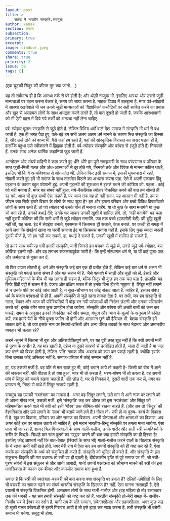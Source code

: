 ```yaml
---
layout: post
title: >
    संकट में भारतीय संस्कृति,सचमुच!
author: kanak
section: समाज
subsection:
primary: true
excerpt:
image: sindoor.jpeg
comments: true
share: true
priority: 2
issue: 39
tags: []
---
```


(एक चुटकी सिंदूर की कीमत तुम क्या जानो....)

यह तो सर्वमान्य ही है कि आस्था तर्क से परे होती है; और थोड़ी नाजुक भी. इसलिए आस्था और उससे जुड़ी मान्यताओं पर बहस करना बेकार है, समय को जाया करना है. नाहक विवाद में उलझना है. मगर पर्व-त्योहारों में आस्था रखनेवाले भी जब उनसे जुड़ी मान्यताओं को 'वैज्ञानिक' कसौटियों पर सही साबित करने का प्रयास और खुद से असहमत लोगों के साथ अभद्रता करने लगते हैं, तो बात दूसरी हो जाती है. जबकि आस्थावानों को भी ऐसी बहस में दिये गये तर्कों को अन्यथा नहीं लेना चाहिए.

पर्व-त्योहार मूलतः संस्कृति से जुड़े होते हैं. लेकिन विभिन्न धर्मों वाले देश-समाज में संस्कृति भी धर्म से बंध जाती है. एक ही जगह पैदा हुए, पले-बढ़े हम सभी अलग अलग धर्म मानने के कारण भिन्न संस्कृति का हिस्सा हैं, और उन्हें ढोने को बाध्य भी. वैसे जहां हम रहते हैं, वहां की सांस्कृतिक विरासत का असर पड़ता ही है, हालाँकि बहुधा उसे स्वीकारने में झिझक होती है. पर्व-त्योहार संस्कृति और परंपरा से (जुड़े होते हैं) निकलते हैं. उनके साथ अनेक थार्मिक कहानियां जुड़ जाती हैं.

आन्दोलन और संघर्ष वाहिनी में काम करते हुए धीरे-धीरे हम पूरी समझदारी के साथ परंपरागत व परिवार के साथ जुडी-मिली गलत और अंध-आस्थाओं से दूर होते गये, जिनको तर्क और विवेक से मानना कठिन था/है, इसलिए भी कि वे अन्धविश्वास से ओत-प्रोत थीं. लेकिन फिर इसी समाज में, इसकी मुख्यधारा में रहते, नौकरी करते हुए हमें भी समाज के साथ तालमेल बिठाने का अभ्यास करना पड़ा. ऐसे में अपनी एकमात्र हिंदू पहचान के कारण बहुत परेशानी हुई. अपनी गृहस्थी की शुरुआत में इससे बचने की कोशिश की. पहला : कोई पर्व नही मनाना है. मगर यह संभव नहीं हुआ. नये-वैकल्पिक त्योहार विकसित करने की बात हम सोचते ही रह गये, आज भी कुछ साथी ऐसा कहते हैं. पर आज तक यह हो नहीं सका. यह आसान भी नहीं है. हमारा जीवन क्या सिर्फ हमारे विचार के लोगों के साथ जुडा है? हम और हमारा परिवार और बच्चे विविध विचारोंवाले लोगों के साथ रहते हैं. तो पर्व त्योहार भी उनके बीच ही मनाना चाहेंगे. या तो कुछ के साथ मनायेगे या कुछ जो मना रहे हैं, उनको बधाई देंगे; उनके घर जाकर उनकी खुशी में शामिल होंगे. तो, ‘नहीं मनायेंगे’ यह चला नहीं  दूसरी कोशिश की कि सभी धर्मों से जुड़े त्योहार मनायेंगे. जब तक बच्चे (एकलौती बेटी) की बुद्धि खुली नहीं थी, यह   चला. ईद में सेवईयां बनाते, एक्समस में क्रिसमस ट्री सजाते, केक बनाते. पर जल्दी ही समझ में आने लगा कि सेवईयां खाना या चरनी सजाना ईद या क्रिसमस मनाना नहीं है. इसके लिए कुछ ज्यादा जरूरी दूसरी चीजें हैं, जो हम नहीं कर सकते. हां, बधाई दे सकते हैं, उनकी खुशी में शामिल हो सकते हैं.

तो हमारे साथ बची रह गयी हमारी संस्कृति, यानी जिनसे हम बचपन से जुड़े थे, उनसे जुड़े पर्व-त्योहार. बस कोशिश इतनी रही- और वह लगभग सफलतापूर्वक जारी है- कि इन्हें संस्थागत धर्म से, या यों कहें पूजा-पाठ और कर्मकांड से मुक्त कर दें.

तो फिर वापस लौटती हूं. धर्म और संस्कृति कई बार एक ही प्रतीत होते हैं, लेकिन कई बार धर्म से अलग भी संस्कृति को पकड़े रहना संभव है और यह सहज भी है. जैसे पहनावे में साड़ी और चूड़ी को लें. ईसाई और मुस्लिम महिलाओं के बीच भी यह उतना ही सहज है, बल्कि सिंदूर भी कुछ हद तक चल पड़ा है. हालांकि यह सिर्फ हिंदी पट्टी में चलन में है. पंजाब और दक्षिण भारत में तो इनके बिना ही/भी ‘सुहाग’ है. सिंदूर नहीं लगाने से न उनके पति पर कोई आंच आती है, न सुख-सौभाग्य पर कोई संकट आता है. जाहिर है, इसका संबंध धर्म के बजाय परंपराओं से ही है. अपनी संस्कृति से जुड़े रहना ताकत देता है. पर तभी, जब हम संस्कृति से गलत, बेकार और आज की परिस्थितियों में बोझ बन गयी परंपराओं की निरंतर छंटनी और उनका परिमार्जन करते रहें. इसके बगैर सारा कुछ प्राणहीन होता जायेगा. संस्कृति और परंपरा की अच्छी बातों को कस कर पकड़ें, समय के अनुसार इनको विकसित करें और समता, बंधुत्व और न्याय के मूल्यों के अनुरूप विकसित करें. तब हमारे पैरों के नीचे पुख्ता जमीन भी होगी और आसमान छूने की हैसियत भी. बेशक संस्कृति हमें ताकत देती है. तो क्या इसके नाम पर स्त्रियों-दलितों और अन्य वंचित तबकों के साथ भेदभाव और अमानवीय व्यवहार भी चलता रहे?

कहने-सुनने में जितना भी बुरा और अतिशयोक्तिपूर्ण लगे, पर यह पूरी तरह झूठ नहीं है कि स्त्री अपनी मर्जी से पुरुष के अधीन है. वह मार खाती है, दहेज या दूसरे कारणों से उत्पीड़ित होती है, जला दी जाती है या जल कर मरने को विवश होती है, लेकिन ‘पति’ नामक जीव-अवलंब को कस कर पकड़े रहती है. क्योंकि इसके बिना उसका कोई अस्तित्व नहीं है. समाज-परिवार में कोई सम्मान नहीं है.

हां, यह उसकी मर्जी है. वह पति से मार खाते हुए भी, कोई बचाने आये तो कहती है- किसी को बीच में आने की जरूरत नहीं. पति पीटता है तो क्या हुआ, प्यार भी तो करता है, भरण-पोषण भी तो करता है. वह अपनी मांग में सिंदूर को बचाये रखना चाहती है. पति छोड़ दे, घर से निकाल दे, दूसरी शादी तक कर ले, मगर वह प्राणपन से, निष्ठा से माथे में सिंदूर सजाये रहती है.

सचमुच यह उसकी ‘स्वतंत्रता’ का मामला है- अगर वह सिंदूर लगाने, उसे मांग से आगे नाक पर लगाने को ही अपना गौरव माने, उसकी मर्जी. इसे ‘संस्कृति’ कह कर औरत की इस ‘स्वतंत्रता’ और सिंदूर को महिमामंडित करने वाले भी स्त्री को इसी ‘गौरव’ तक सीमित-बांधे रखना चाहते हैं. (और अब तो ‘सिंदूर’ की वैज्ञानिकता और उसे लगाने के ‘लाभ’ भी बताये जाने लगे हैं!) गौरव तो- स्त्री हो या पुरुष- स्वयं के विकास में है. खुद का विकास, परिवार का और समाज का विकास. अपनी योग्यताओं और क्षमताओं का विकास. अब अगर कोई इस पर सवाल उठाये तो जाहिर है, इसे महान भारतीय-हिन्दू संस्कृति पर हमला माना जायेगा. ऐसा माना भी जा रहा है. शायद भिन्न विचारवालों के साथ गाली-गलौज, उनके शरीर और सारी स्त्री सम्बन्धियों के शरीर के चिथड़े- चिथड़े कर सात पुश्तों का ‘उद्धार’ करने की बात क्या हमारी संस्कृति का ही हिस्सा है! इसलिए कोई आश्चर्य नहीं कि बात-बेबात (स्त्रियों के साथ भी) गाली-गलौज करने वालों के खिलाफ संस्कृति के ये रक्षक कभी नहीं खड़े होते. मगर मेरी राय में ऐसा कर हम अपनी संस्कृति को ही नष्ट कर रहे हैं, ऐसा करके हम संस्कृति के अर्थ को संकुचित ही करते हैं. संस्कृति को धूमिल ही करते हैं. और संस्कृति के इस संकुचन-विकृति की मार प्रथमतः तो स्त्री पर ही पड़ती है; दीर्घकालीन दृष्टि से पूरे समाज पर भी, जो स्त्री-पुरुष संबंधों में इस संतुलन से और आधी आबादी, यानी अपनी परतंत्रता को सौभाग्य मानने की स्त्री की इस मानसिकता के कारण एक बीमार और कमजोर समाज बना हुआ है.

सवाल है कि स्त्री की स्वतंत्रता-बराबरी की बात करना क्या संस्कृति पर हमला है? दलितों-उपेक्षितों  के लिए भी बराबरी का समाज गढ़ने का संघर्ष भारतीय संस्कृति के खिलाफ है? नहीं. ऐसा मानना नासमझी है. ऐसे प्रयासों से संस्कृति विकसित होगी. असहमत लोगों के साथ गाली-गलौज और (वह महिला हो तो) बलात्कार तक की धमकी - यह सब हमारी संस्कृति को नष्ट कर रहे हैं. भारतीय संस्कृति तो-मेरी समझ में- सजीव-निर्जीव सब में ईश्वर का दर्शन है. यानी सब के प्रति सम्मान, संवेदनशीलता और ग्रहणशीलता. अगर कुछ रूढ़ हो चुकी गलत परंपराओं से इसमें गिरावट आयी है तो इसे झाड़ कर साफ करना है. तभी संस्कृति भी बचेगी. समाज भी बचेगा. समृद्ध भी होगा.